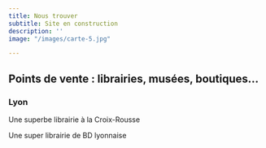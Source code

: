 ```yaml
---
title: Nous trouver
subtitle: Site en construction
description: ''
image: "/images/carte-5.jpg"

---
```

## Points de vente : librairies, musées, boutiques…

### Lyon

<place title="à Titre d'Aile" address="23 rue des Tables Claudiennes, 69001 Lyon" website="https://www.atitredaile.fr">Une superbe librairie à la Croix-Rousse</place>

<place title="Librairie LA BD" address="50 grande rue de la Croix-Rousse, 69004 Lyon" website="https://labd.net">Une super librairie de BD lyonnaise</place>